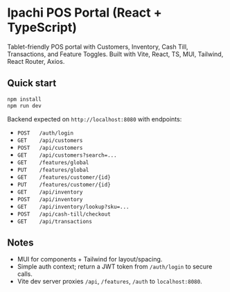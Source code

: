 # Ipachi POS Portal (React + TypeScript)

Tablet-friendly POS portal with Customers, Inventory, Cash Till, Transactions, and Feature Toggles. Built with Vite, React, TS, MUI, Tailwind, React Router, Axios.

## Quick start
```bash
npm install
npm run dev
```
Backend expected on `http://localhost:8080` with endpoints:
- `POST   /auth/login`
- `GET    /api/customers`
- `POST   /api/customers`
- `GET    /api/customers?search=...`
- `GET    /features/global`
- `PUT    /features/global`
- `GET    /features/customer/{id}`
- `PUT    /features/customer/{id}`
- `GET    /api/inventory`
- `POST   /api/inventory`
- `GET    /api/inventory/lookup?sku=...`
- `POST   /api/cash-till/checkout`
- `GET    /api/transactions`

## Notes
- MUI for components + Tailwind for layout/spacing.
- Simple auth context; return a JWT token from `/auth/login` to secure calls.
- Vite dev server proxies `/api`, `/features`, `/auth` to `localhost:8080`.
